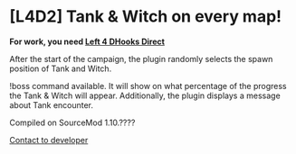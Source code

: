# [L4D2] Tank & Witch on every map!

**For work, you need [Left 4 DHooks Direct](https://forums.alliedmods.net/showthread.php?t=321696)**

After the start of the campaign, the plugin randomly selects the spawn position of Tank and Witch.

!boss command available. It will show on what percentage of the progress the Tank & Witch will appear.
Additionally, the plugin displays a message about Tank encounter.

Compiled on SourceMod 1.10.????

[Contact to developer](https://vk.com/pa4h1337)

